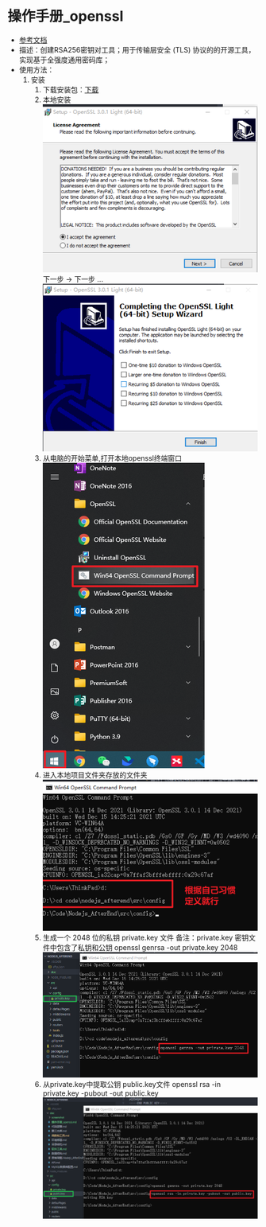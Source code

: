 # 操作手册_openssl
- [参考文档](https://www.openssl.org/)
- 描述：创建RSA256密钥对工具；用于传输层安全 (TLS) 协议的的开源工具，实现基于全强度通用密码库；
- 使用方法：
   1. 安装
      1. 下载安装包：[下载](http://slproweb.com/download/Win64OpenSSL_Light-3_0_1.exe)
      2. 本地安装
      ![openssl_01](./screenshot/openssl_01.png)
      下一步 -> 下一步 ...
      ![openssl_05](./screenshot/openssl_05.png)
      3. 从电脑的开始菜单,打开本地openssl终端窗口
      ![openssl_06](./screenshot/openssl_06.png)
      4. 进入本地项目文件夹存放的文件夹
      ![openssl_07](./screenshot/openssl_07.png)
      5. 生成一个 2048 位的私钥 private.key 文件 
      备注：private.key 密钥文件中包含了私钥和公钥
      openssl genrsa -out private.key 2048
      ![openssl_07](./screenshot/openssl_08.png)
      6. 从private.key中提取公钥 public.key文件
      openssl rsa -in private.key -pubout -out public.key
      ![openssl_09](./screenshot/openssl_09.png)